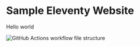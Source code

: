 # Sample Eleventy Website

Hello world

![GitHub Actions workflow file structure](github-actions-file-structure.png)
